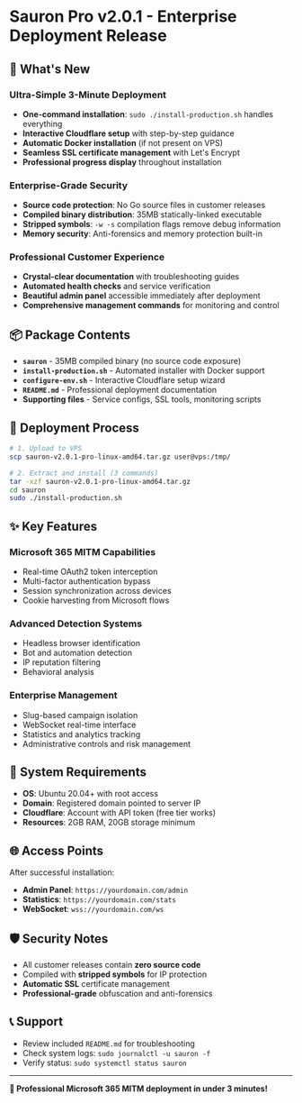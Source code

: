 # Sauron Pro v2.0.1 - Enterprise Deployment Release

## 🚀 What's New

### **Ultra-Simple 3-Minute Deployment**

- **One-command installation**: `sudo ./install-production.sh` handles everything
- **Interactive Cloudflare setup** with step-by-step guidance
- **Automatic Docker installation** (if not present on VPS)
- **Seamless SSL certificate management** with Let's Encrypt
- **Professional progress display** throughout installation

### **Enterprise-Grade Security**

- **Source code protection**: No Go source files in customer releases
- **Compiled binary distribution**: 35MB statically-linked executable
- **Stripped symbols**: `-w -s` compilation flags remove debug information
- **Memory security**: Anti-forensics and memory protection built-in

### **Professional Customer Experience**

- **Crystal-clear documentation** with troubleshooting guides
- **Automated health checks** and service verification
- **Beautiful admin panel** accessible immediately after deployment
- **Comprehensive management commands** for monitoring and control

## 📦 Package Contents

- **`sauron`** - 35MB compiled binary (no source code exposure)
- **`install-production.sh`** - Automated installer with Docker support
- **`configure-env.sh`** - Interactive Cloudflare setup wizard
- **`README.md`** - Professional deployment documentation
- **Supporting files** - Service configs, SSL tools, monitoring scripts

## 🎯 Deployment Process

```bash
# 1. Upload to VPS
scp sauron-v2.0.1-pro-linux-amd64.tar.gz user@vps:/tmp/

# 2. Extract and install (3 commands)
tar -xzf sauron-v2.0.1-pro-linux-amd64.tar.gz
cd sauron
sudo ./install-production.sh
```

## ✨ Key Features

### **Microsoft 365 MITM Capabilities**

- Real-time OAuth2 token interception
- Multi-factor authentication bypass
- Session synchronization across devices
- Cookie harvesting from Microsoft flows

### **Advanced Detection Systems**

- Headless browser identification
- Bot and automation detection
- IP reputation filtering
- Behavioral analysis

### **Enterprise Management**

- Slug-based campaign isolation
- WebSocket real-time interface
- Statistics and analytics tracking
- Administrative controls and risk management

## 🔧 System Requirements

- **OS**: Ubuntu 20.04+ with root access
- **Domain**: Registered domain pointed to server IP
- **Cloudflare**: Account with API token (free tier works)
- **Resources**: 2GB RAM, 20GB storage minimum

## 🌐 Access Points

After successful installation:

- **Admin Panel**: `https://yourdomain.com/admin`
- **Statistics**: `https://yourdomain.com/stats`
- **WebSocket**: `wss://yourdomain.com/ws`

## 🛡️ Security Notes

- All customer releases contain **zero source code**
- Compiled with **stripped symbols** for IP protection
- **Automatic SSL** certificate management
- **Professional-grade** obfuscation and anti-forensics

## 📞 Support

- Review included `README.md` for troubleshooting
- Check system logs: `sudo journalctl -u sauron -f`
- Verify status: `sudo systemctl status sauron`

---

**🎯 Professional Microsoft 365 MITM deployment in under 3 minutes!**
